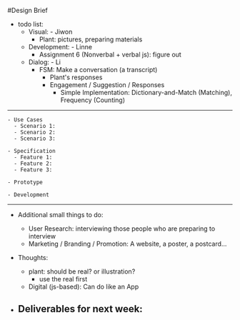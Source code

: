 #Design Brief

- todo list:
  - Visual: - Jiwon
    - Plant: pictures, preparing materials
  - Development: - Linne
    - Assignment 6 (Nonverbal + verbal js): figure out
  - Dialog: - Li
    - FSM: Make a conversation (a transcript)
      - Plant's responses
      - Engagement / Suggestion / Responses
        - Simple Implementation: Dictionary-and-Match (Matching), Frequency (Counting)
        
 ---
    - Use Cases
      - Scenario 1:
      - Scenario 2:
      - Scenario 3:
      
    - Specification
      - Feature 1:
      - Feature 2:
      - Feature 3:
      
    - Prototype
    
    - Development
    
---

- Additional small things to do:
  - User Research: interviewing those people who are preparing to interview
  - Marketing / Branding / Promotion: A website, a poster, a postcard...



- Thoughts:
  - plant: should be real? or illustration?
    - use the real first
  - Digital (js-based): Can do like an App



- Deliverables for next week:
  - 
